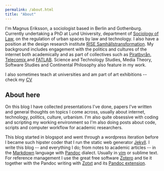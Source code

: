 ```yaml
---
permalink: /about.html
title: "About"
---
```


I'm Magnus Eriksson, a sociologist based in Berlin and Gothenburg. Currently undertaking a PhD at Lund University, department of [Sociology of Law](http://www.soclaw.lu.se/magnus-eriksson), on the regulation of urban spaces by law and technology. I also have a position at the design research institute [RISE Samhällstransformation](https://www.ri.se/en/magnus-eriksson). My background includes engagement with the politics and cultures of the internet both academically and as part of collectives such as [Piratbyrån](https://en.wikipedia.org/wiki/Piratbyr%C3%A5n), [Telecomix ](https://en.wikipedia.org/wiki/Telecomix) and [FATLAB](https://en.wikipedia.org/wiki/Free_Art_and_Technology_Lab). Science and Technology Studies, Media Theory, Software Studies and Continental Philosophy also feature in my work.

I also sometimes teach at universities and am part of art exhibitions -- check my [CV](https://cv.blay.se/)

## About here

On this blog I have collected presentations I've done, papers I've written and general thoughts on topics I come across, usually about internet, technology, politics, culture, urbanism.  I'm also quite obsessive with coding and scripting my working environment so I'm also doing posts about code, scripts and computer workflow for academic researchers. 

This blog started in blogspot and went through a wordpress iteration before I became such hipster coder that I run the static web generator [Jekyll](http://jekyllrb.com/). I write this blog -- and everything I do; from notes to academic articles -- in the [Markdown](http://daringfireball.net/projects/markdown/)  language with [Pandoc](http://johnmacfarlane.net/pandoc/README.html) dialect. Usually in [vim](https://github.com/blay/dotfiles/blob/master/vimrc) or sublime text. For reference management I use the great free software [Zotero](https://www.zotero.org/magnu.se) and tie it together with the Pandoc writing with [Zotxt](https://bitbucket.org/egh/zotxt) and its [Pandoc extension](https://pypi.python.org/pypi/pandoc-zotxt/0.1.11).
